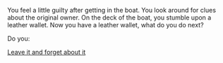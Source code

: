 You feel a little guilty after getting in the boat. You look around for clues about the original
owner. On the deck of the boat, you stumble upon a leather wallet. Now you have a leather wallet,
what do you do next?

Do you:

[Leave it and forget about it](../sailboat.md)